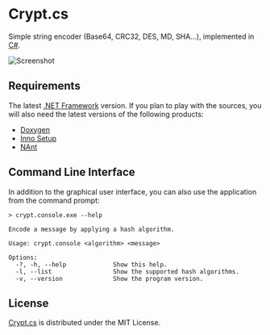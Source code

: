 # Crypt.cs
Simple string encoder (Base64, CRC32, DES, MD, SHA...), implemented in [C#](https://www.microsoft.com/net).

![Screenshot](http://dev.belin.io/crypt.cs/img/screenshot.png)

## Requirements
The latest [.NET Framework](https://www.microsoft.com/net) version.
If you plan to play with the sources, you will also need the latest versions of the following products:

- [Doxygen](http://www.doxygen.org)
- [Inno Setup](http://www.jrsoftware.org/isinfo.php)
- [NAnt](http://nant.sourceforge.net)

## Command Line Interface
In addition to the graphical user interface, you can also use the application from the command prompt:

```
> crypt.console.exe --help

Encode a message by applying a hash algorithm.

Usage: crypt.console <algorithm> <message>

Options:
  -?, -h, --help             Show this help.
  -l, --list                 Show the supported hash algorithms.
  -v, --version              Show the program version.
```

## License
[Crypt.cs](http://dev.belin.io/crypt.cs) is distributed under the MIT License.
